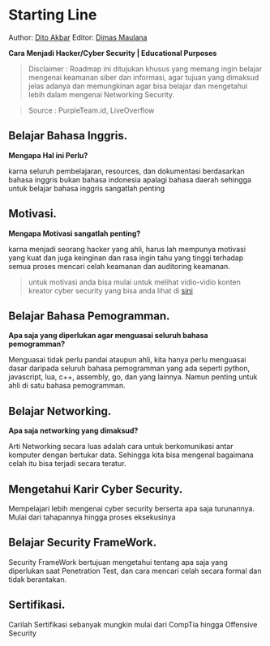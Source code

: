 # Starting Line

Author: [Dito Akbar](https://github.com/Urghyrex) Editor: [Dimas Maulana](https://github.com/dimasma0305)

**Cara Menjadi Hacker/Cyber Security | Educational Purposes**

>Disclaimer :
>Roadmap ini ditujukan khusus yang memang ingin belajar mengenai keamanan siber dan informasi, agar tujuan yang dimaksud jelas adanya dan memungkinan agar bisa belajar dan mengetahui lebih dalam mengenai Networking Security.

>Source :
>PurpleTeam.id, LiveOverflow

## Belajar Bahasa Inggris.
**Mengapa Hal ini Perlu?**

karna seluruh pembelajaran, resources, dan dokumentasi berdasarkan bahasa inggris bukan bahasa indonesia apalagi bahasa daerah sehingga untuk belajar bahasa inggris sangatlah penting 

## Motivasi.
**Mengapa Motivasi sangatlah penting?**

karna menjadi seorang hacker yang ahli, harus lah mempunya motivasi yang kuat dan juga keinginan dan rasa ingin tahu yang tinggi terhadap semua proses mencari celah keamanan dan auditoring keamanan. 

> untuk motivasi anda bisa mulai untuk melihat vidio-vidio konten kreator cyber security yang bisa anda lihat di [sini](Youtube_Channel_Menarik.md)

## Belajar Bahasa Pemogramman.
**Apa saja yang diperlukan agar menguasai seluruh bahasa pemogramman?**

Menguasai tidak perlu pandai ataupun ahli, kita hanya perlu menguasai dasar daripada seluruh bahasa pemogramman yang ada seperti python, javascript, lua, c++, assembly, go, dan yang lainnya. Namun penting untuk ahli di satu bahasa pemogramman.

> 

## Belajar Networking.
**Apa saja networking yang dimaksud?**

Arti Networking secara luas adalah cara untuk berkomunikasi antar komputer dengan bertukar data. Sehingga kita bisa mengenal bagaimana celah itu bisa terjadi secara teratur. 

## Mengetahui Karir Cyber Security. 
Mempelajari lebih mengenai cyber security berserta apa saja turunannya. Mulai dari tahapannya hingga proses eksekusinya 

## Belajar Security FrameWork.
Security FrameWork bertujuan mengetahui tentang apa saja yang diperlukan saat Penetration Test, dan cara mencari celah secara formal dan tidak berantakan. 

## Sertifikasi.
Carilah Sertifikasi sebanyak mungkin mulai dari CompTia hingga Offensive Security